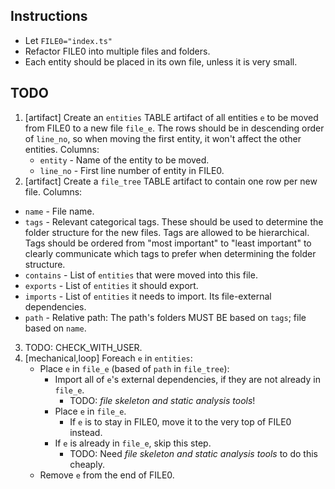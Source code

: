 <!-- Based on https://claude.ai/chat/799fd47a-1119-4e22-bb68-0347ef9325c2 -->
<!-- TODO: Generalize for all files using templates. -->

## Instructions

* Let `FILE0="index.ts"`
* Refactor FILE0 into multiple files and folders.
* Each entity should be placed in its own file, unless it is very small.

## TODO

1. [artifact] Create an `entities` TABLE artifact of all entities `e` to be moved from FILE0 to a new file `file_e`. The rows should be in descending order of `line_no`, so when moving the first entity, it won't affect the other entities. Columns:
   * `entity` - Name of the entity to be moved.
   * `line_no` - First line number of entity in FILE0.
2. [artifact] Create a `file_tree` TABLE artifact to contain one row per new file. Columns:
  * `name` - File name.
  * `tags` - Relevant categorical tags. These should be used to determine the folder structure for the new files. Tags are allowed to be hierarchical. Tags should be ordered from "most important" to "least important" to clearly communicate which tags to prefer when determining the folder structure.
  * `contains` - List of `entities` that were moved into this file.
  * `exports` - List of `entities` it should export.
  * `imports` - List of `entities` it needs to import. Its file-external dependencies.
  * `path` - Relative path: The path's folders MUST BE based on `tags`; file based on `name`.
3. TODO: CHECK_WITH_USER.
4. [mechanical,loop] Foreach `e` in `entities`:
   * Place `e` in `file_e` (based of `path` in `file_tree`):
     * Import all of `e`'s external dependencies, if they are not already in `file_e`.
       * TODO: *file skeleton and static analysis tools*!
     * Place `e` in `file_e`.
       * If `e` is to stay in FILE0, move it to the very top of FILE0 instead.
     * If `e` is already in `file_e`, skip this step.
       * TODO: Need *file skeleton and static analysis tools* to do this cheaply.
   * Remove `e` from the end of FILE0.
